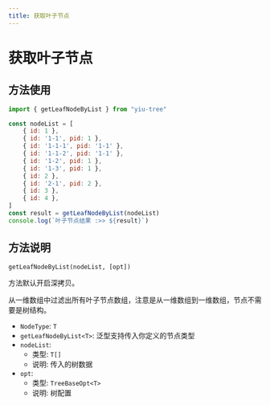 ```yaml
---
title: 获取叶子节点
---
```


# 获取叶子节点

## 方法使用

```js
import { getLeafNodeByList } from "yiu-tree"

const nodeList = [
    { id: 1 },
    { id: '1-1', pid: 1 },
    { id: '1-1-1', pid: '1-1' },
    { id: '1-1-2', pid: '1-1' },
    { id: '1-2', pid: 1 },
    { id: '1-3', pid: 1 },
    { id: 2 },
    { id: '2-1', pid: 2 },
    { id: 3 },
    { id: 4 },
]
const result = getLeafNodeByList(nodeList)
console.log(`叶子节点结果 :>> ${result}`)
```

## 方法说明


```txt
getLeafNodeByList(nodeList, [opt])
```

方法默认开启深拷贝。

从一维数组中过滤出所有叶子节点数组，注意是从一维数组到一维数组，节点不需要是树结构。

- `NodeType`: `T`
- `getLeafNodeByList<T>`: 泛型支持传入你定义的节点类型
- `nodeList`:
  - 类型: `T[]`
  - 说明: 传入的树数据
- `opt`:
  - 类型: `TreeBaseOpt<T>`
  - 说明: 树配置
